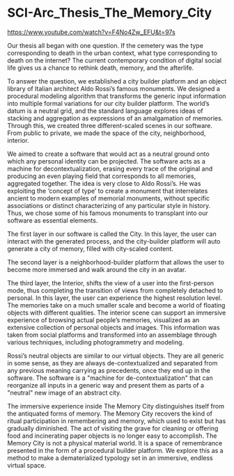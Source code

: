 # SCI-Arc_Thesis_The_Memory_City
https://www.youtube.com/watch?v=F4No4Zw_EFU&t=97s

Our thesis all began with one question. If the cemetery was the type corresponding to death in the urban context, what type corresponding to death on the internet?
The current contemporary condition of digital social life gives us a chance to rethink death, memory, and the afterlife. 

To answer the question, we established a city builder platform and an object library of Italian architect Aldo Rossi’s famous monuments. We designed a procedural modeling algorithm that transforms the generic input information into multiple formal variations for our city builder platform. The world’s datum is a neutral grid, and the standard   language explores ideas of stacking and aggregation as expressions of an amalgamation of memories. Through this, we created three different-scaled scenes in our software. From public to private, we made the space of the city, neighborhood, interior.

We aimed to create a software that would act as a neutral ground onto which any personal identity can be projected. The software acts as a machine for decontextualization, erasing every trace of the original and producing an even playing field that corresponds to all memories, aggregated together. The idea is very close to Aldo Rossi’s. He was exploiting the ‘concept of type’ to create a monument that interrelates ancient to modern examples of memorial monuments, without specific associations or distinct characterizing of any particular style in history. Thus, we chose some of his famous monuments to transplant into our software as essential elements. 

The first layer in our software is called the City. In this layer, the user can interact with the generated process, and the city-builder platform will auto generate a city of memory, filled with city-scaled content. 

The second layer is a neighborhood-builder platform that allows the user to become more immersed and walk around the city in an avatar. 

The third layer, the Interior, shifts the view of a user into the first-person mode, thus completing the transition of views from completely detached to personal. In this layer, the user can experience the highest resolution level. The memories take on a much smaller scale and become a world of floating objects with different qualities. The interior scene can support an immersive experience of browsing actual people’s memories, visualized as an extensive collection of personal objects and images. This information was taken from social platforms and transformed into an assemblage through various techniques, including photogrammetry and modeling. 

Rossi’s neutral objects are similar to our virtual objects. They are all generic in some 
sense, as they are always de-contextualized and separated from any previous meaning carrying as precedents, once they end up in the software. The software is a "machine for de-contextualization" that can reorganize all inputs in a generic way and present them as parts of a "neutral" new image of an abstract city. 

The immersive experience inside The Memory City distinguishes itself from the antiquated forms of memory. The Memory City recovers the kind of ritual participation in remembering and memory, which used to exist but has gradually diminished. The act of visiting the grave for cleaning or offering food and incinerating paper objects is no longer easy to accomplish. The Memory City is not a physical material world. It is a space of remembrance presented in the form of a procedural builder platform. We explore this as a method to make a dematerialized typology set in an immersive, endless virtual space.

